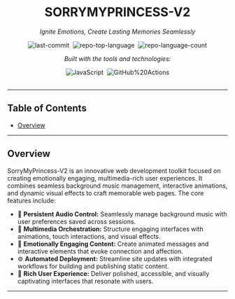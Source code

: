 <div id="top" class="">

<div align="center" class="text-center">
<h1>SORRYMYPRINCESS-V2</h1>
<p><em>Ignite Emotions, Create Lasting Memories Seamlessly</em></p>

<img alt="last-commit" src="https://img.shields.io/github/last-commit/farhanansari888/SorryMyPrincess-V2?style=flat&amp;logo=git&amp;logoColor=white&amp;color=0080ff" class="inline-block mx-1" style="margin: 0px 2px;">
<img alt="repo-top-language" src="https://img.shields.io/github/languages/top/farhanansari888/SorryMyPrincess-V2?style=flat&amp;color=0080ff" class="inline-block mx-1" style="margin: 0px 2px;">
<img alt="repo-language-count" src="https://img.shields.io/github/languages/count/farhanansari888/SorryMyPrincess-V2?style=flat&amp;color=0080ff" class="inline-block mx-1" style="margin: 0px 2px;">
<p><em>Built with the tools and technologies:</em></p>
<img alt="JavaScript" src="https://img.shields.io/badge/JavaScript-F7DF1E.svg?style=flat&amp;logo=JavaScript&amp;logoColor=black" class="inline-block mx-1" style="margin: 0px 2px;">
<img alt="GitHub%20Actions" src="https://img.shields.io/badge/GitHub%20Actions-2088FF.svg?style=flat&amp;logo=GitHub-Actions&amp;logoColor=white" class="inline-block mx-1" style="margin: 0px 2px;">
</div>
<br>
<hr>
<h2>Table of Contents</h2>
<ul class="list-disc pl-4 my-0">
<li class="my-0"><a href="#overview">Overview</a></li>
</ul>
</li>
</ul>
<hr>
<h2>Overview</h2>
<p>SorryMyPrincess-V2 is an innovative web development toolkit focused on creating emotionally engaging, multimedia-rich user experiences. It combines seamless background music management, interactive animations, and dynamic visual effects to craft memorable web pages. The core features include:</p>
<ul class="list-disc pl-4 my-0">
<li class="my-0">🎨 <strong>Persistent Audio Control:</strong> Seamlessly manage background music with user preferences saved across sessions.</li>
<li class="my-0">🚀 <strong>Multimedia Orchestration:</strong> Structure engaging interfaces with animations, touch interactions, and visual effects.</li>
<li class="my-0">💖 <strong>Emotionally Engaging Content:</strong> Create animated messages and interactive elements that evoke connection and affection.</li>
<li class="my-0">⚙️ <strong>Automated Deployment:</strong> Streamline site updates with integrated workflows for building and publishing static content.</li>
<li class="my-0">🌟 <strong>Rich User Experience:</strong> Deliver polished, accessible, and visually captivating interfaces that resonate with users.</li>
</ul>
<hr></div>
